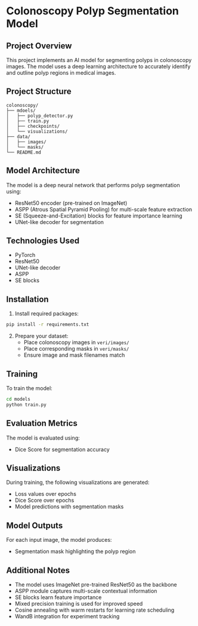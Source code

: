 # Colonoscopy Polyp Segmentation Model

## Project Overview
This project implements an AI model for segmenting polyps in colonoscopy images. The model uses a deep learning architecture to accurately identify and outline polyp regions in medical images.

## Project Structure
```
colonoscopy/
├── mdoels/
│   ├── polyp_detector.py
│   ├── train.py
│   ├── checkpoints/
│   └── visualizations/
├── data/
│   ├── images/
│   └── masks/
└── README.md
```

## Model Architecture
The model is a deep neural network that performs polyp segmentation using:
- ResNet50 encoder (pre-trained on ImageNet)
- ASPP (Atrous Spatial Pyramid Pooling) for multi-scale feature extraction
- SE (Squeeze-and-Excitation) blocks for feature importance learning
- UNet-like decoder for segmentation

## Technologies Used
- PyTorch
- ResNet50
- UNet-like decoder
- ASPP
- SE blocks

## Installation
1. Install required packages:
```bash
pip install -r requirements.txt
```

2. Prepare your dataset:
   - Place colonoscopy images in `veri/images/`
   - Place corresponding masks in `veri/masks/`
   - Ensure image and mask filenames match

## Training
To train the model:
```bash
cd models
python train.py
```

## Evaluation Metrics
The model is evaluated using:
- Dice Score for segmentation accuracy

## Visualizations
During training, the following visualizations are generated:
- Loss values over epochs
- Dice Score over epochs
- Model predictions with segmentation masks

## Model Outputs
For each input image, the model produces:
- Segmentation mask highlighting the polyp region

## Additional Notes
- The model uses ImageNet pre-trained ResNet50 as the backbone
- ASPP module captures multi-scale contextual information
- SE blocks learn feature importance
- Mixed precision training is used for improved speed
- Cosine annealing with warm restarts for learning rate scheduling
- WandB integration for experiment tracking 
